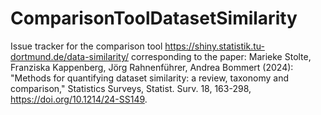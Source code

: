 # ComparisonToolDatasetSimilarity  

Issue tracker for the comparison tool https://shiny.statistik.tu-dortmund.de/data-similarity/ corresponding to the paper:
Marieke Stolte, Franziska Kappenberg, Jörg Rahnenführer, Andrea Bommert (2024): "Methods for quantifying dataset similarity: a review, taxonomy and comparison," Statistics Surveys, Statist. Surv. 18, 163-298, https://doi.org/10.1214/24-SS149.  
